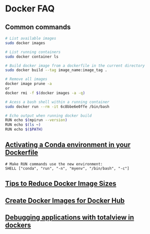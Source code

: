 # Docker FAQ

## Common commands
```bash
# List available images
sudo docker images

# List running containers
sudo docker container ls

# Build docker image from a dockerfile in the current directory
sudo docker build --tag image_name:image_tag .

# Remove all images
docker image prune -a
or
docker rmi -f $(docker images -a -q)

# Acess a bash shell within a running container
sudo docker run --rm -it 6c8bbe6e0ffe /bin/bash

# Echo output when running docker build
RUN echo $(mpirun --version)
RUN echo $(ls ~)
RUN echo $($PATH)
```

## [Activating a Conda environment in your Dockerfile](https://pythonspeed.com/articles/activate-conda-dockerfile/)
```docker
# Make RUN commands use the new environment:
SHELL ["conda", "run", "-n", "myenv", "/bin/bash", "-c"]
```

## [Tips to Reduce Docker Image Sizes](https://hackernoon.com/tips-to-reduce-docker-image-sizes-876095da3b34)

## [Create Docker Images for Docker Hub](https://www.pluralsight.com/guides/create-docker-images-docker-hub)

## [Debugging applications with totalview in dockers](https://totalview.io/blog/how-debug-c-applications-docker-container)